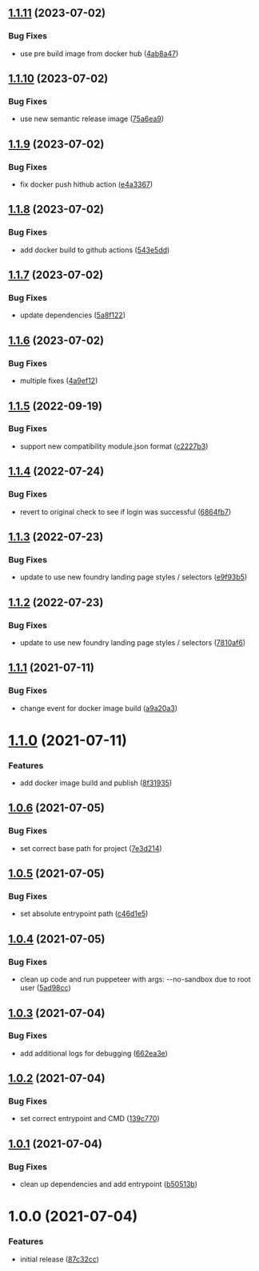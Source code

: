 ## [1.1.11](https://github.com/eXaminator/foundry-auto-release/compare/1.1.10...1.1.11) (2023-07-02)


### Bug Fixes

* use pre build image from docker hub ([4ab8a47](https://github.com/eXaminator/foundry-auto-release/commit/4ab8a47a2859c39d7b1080ebe0ffb52cb707c4be))

## [1.1.10](https://github.com/eXaminator/foundry-auto-release/compare/1.1.9...1.1.10) (2023-07-02)


### Bug Fixes

* use new semantic release image ([75a6ea9](https://github.com/eXaminator/foundry-auto-release/commit/75a6ea94406246de84bb529abb11af37c1cb97fa))

## [1.1.9](https://github.com/eXaminator/foundry-auto-release/compare/1.1.8...1.1.9) (2023-07-02)


### Bug Fixes

* fix docker push hithub action ([e4a3367](https://github.com/eXaminator/foundry-auto-release/commit/e4a3367841ce1bf65387f33ab0d8ef6d0f1cbf81))

## [1.1.8](https://github.com/eXaminator/foundry-auto-release/compare/1.1.7...1.1.8) (2023-07-02)


### Bug Fixes

* add docker build to github actions ([543e5dd](https://github.com/eXaminator/foundry-auto-release/commit/543e5dd73d69ad7ba9d11480eeb432f102dcf2e3))

## [1.1.7](https://github.com/eXaminator/foundry-auto-release/compare/1.1.6...1.1.7) (2023-07-02)


### Bug Fixes

* update dependencies ([5a8f122](https://github.com/eXaminator/foundry-auto-release/commit/5a8f12292bd7a3e5d17d3ca7e6a79de35974f8bc))

## [1.1.6](https://github.com/eXaminator/foundry-auto-release/compare/1.1.5...1.1.6) (2023-07-02)


### Bug Fixes

* multiple fixes ([4a9ef12](https://github.com/eXaminator/foundry-auto-release/commit/4a9ef123081daef23a59d009d65adf6c8987752a))

## [1.1.5](https://github.com/eXaminator/foundry-auto-release/compare/1.1.4...1.1.5) (2022-09-19)


### Bug Fixes

* support new compatibility module.json format ([c2227b3](https://github.com/eXaminator/foundry-auto-release/commit/c2227b3e2673112fc6cbdd71ffcd88f8c07b1c12))

## [1.1.4](https://github.com/eXaminator/foundry-auto-release/compare/1.1.3...1.1.4) (2022-07-24)


### Bug Fixes

* revert to original check to see if login was successful ([6864fb7](https://github.com/eXaminator/foundry-auto-release/commit/6864fb783e12cc07ede514a66992ec258e45deb6))

## [1.1.3](https://github.com/eXaminator/foundry-auto-release/compare/1.1.2...1.1.3) (2022-07-23)


### Bug Fixes

* update to use new foundry landing page styles / selectors ([e9f93b5](https://github.com/eXaminator/foundry-auto-release/commit/e9f93b51c9256d1693dcd9765d83db3eb91482a9))

## [1.1.2](https://github.com/eXaminator/foundry-auto-release/compare/1.1.1...1.1.2) (2022-07-23)


### Bug Fixes

* update to use new foundry landing page styles / selectors ([7810af6](https://github.com/eXaminator/foundry-auto-release/commit/7810af6c7685f85aad8b28ce68edbce3ccdbcebd))

## [1.1.1](https://github.com/eXaminator/foundry-auto-release/compare/1.1.0...1.1.1) (2021-07-11)


### Bug Fixes

* change event for docker image build ([a9a20a3](https://github.com/eXaminator/foundry-auto-release/commit/a9a20a3e77547029955bd4d41c75665d2c99fadc))

# [1.1.0](https://github.com/eXaminator/foundry-auto-release/compare/1.0.6...1.1.0) (2021-07-11)


### Features

* add docker image build and publish ([8f31935](https://github.com/eXaminator/foundry-auto-release/commit/8f319354bef17cc7e77653e4e53e2966059bfbb6))

## [1.0.6](https://github.com/eXaminator/foundry-auto-release/compare/1.0.5...1.0.6) (2021-07-05)


### Bug Fixes

* set correct base path for project ([7e3d214](https://github.com/eXaminator/foundry-auto-release/commit/7e3d21430768856226e3bef22a86bc15cb19963c))

## [1.0.5](https://github.com/eXaminator/foundry-auto-release/compare/1.0.4...1.0.5) (2021-07-05)


### Bug Fixes

* set absolute entrypoint path ([c46d1e5](https://github.com/eXaminator/foundry-auto-release/commit/c46d1e5bb74bbdebd323e938ede53e9d5cc254ca))

## [1.0.4](https://github.com/eXaminator/foundry-auto-release/compare/1.0.3...1.0.4) (2021-07-05)


### Bug Fixes

* clean up code and run puppeteer with args: --no-sandbox due to root user ([5ad98cc](https://github.com/eXaminator/foundry-auto-release/commit/5ad98cc5173bd65e2c9a29fcfec721e47482845d))

## [1.0.3](https://github.com/eXaminator/foundry-auto-release/compare/1.0.2...1.0.3) (2021-07-04)


### Bug Fixes

* add additional logs for debugging ([662ea3e](https://github.com/eXaminator/foundry-auto-release/commit/662ea3e685fade8121c7a813e943bc7e16f1124e))

## [1.0.2](https://github.com/eXaminator/foundry-auto-release/compare/1.0.1...1.0.2) (2021-07-04)


### Bug Fixes

* set correct entrypoint and CMD ([139c770](https://github.com/eXaminator/foundry-auto-release/commit/139c770b9a5f4755401949aca2360a00443ddef1))

## [1.0.1](https://github.com/eXaminator/foundry-auto-release/compare/1.0.0...1.0.1) (2021-07-04)


### Bug Fixes

* clean up dependencies and add entrypoint ([b50513b](https://github.com/eXaminator/foundry-auto-release/commit/b50513b33c04818b633316fa6f76436b9b7a3e9d))

# 1.0.0 (2021-07-04)


### Features

* initial release ([87c32cc](https://github.com/eXaminator/foundry-auto-release/commit/87c32ccf20950d97ff1ce9d793c39f5c2b42f659))
